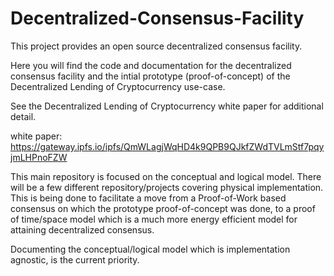 # Decentralized-Consensus-Facility
This project provides an open source decentralized consensus facility.

Here you will find the code and documentation for the decentralized consensus facility and the intial prototype (proof-of-concept) of the Decentralized Lending of Cryptocurrency use-case.

See the Decentralized Lending of Cryptocurrency white paper for additional detail.

white paper: https://gateway.ipfs.io/ipfs/QmWLagjWqHD4k9QPB9QJkfZWdTVLmStf7pqyjmLHPnoFZW

This main repository is focused on the conceptual and logical model. There will be a few different repository/projects covering physical implementation. This is being done to facilitate a move from a Proof-of-Work based consensus on which the prototype proof-of-concept was done, to a proof of time/space model which is a much more energy efficient model for attaining decentralized consensus.

Documenting the conceptual/logical model which is implementation agnostic, is the current priority.

